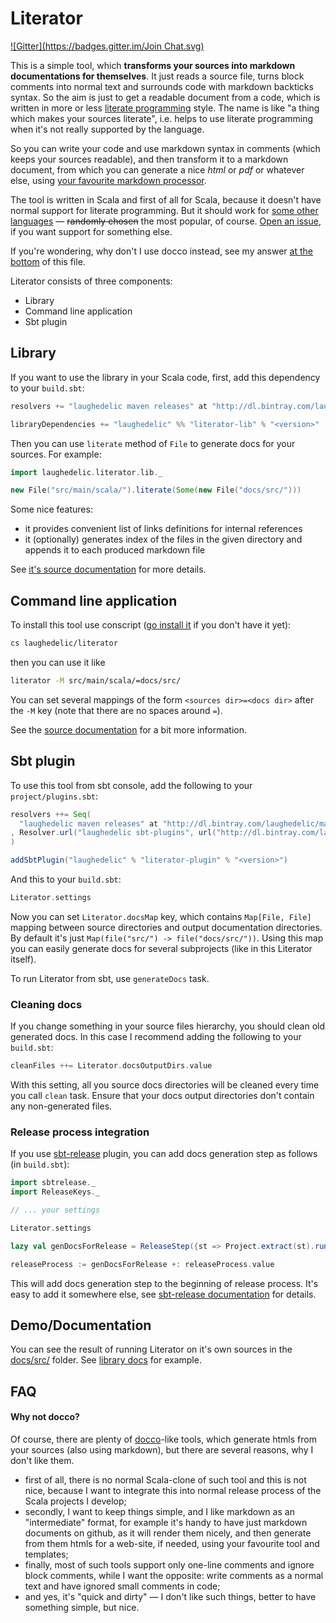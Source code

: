 Literator
=========

[![Gitter](https://badges.gitter.im/Join Chat.svg)](https://gitter.im/laughedelic/literator?utm_source=badge&utm_medium=badge&utm_campaign=pr-badge)

This is a simple tool, which **transforms your sources into markdown documentations for themselves**. It just reads a source file, turns block comments into normal text and surrounds code with markdown backticks syntax. So the aim is just to get a readable document from a code, which is written in more or less [literate programming](http://en.wikipedia.org/wiki/Literate_programming) style. The name is like "a thing which makes your sources literate", i.e. helps to use literate programming when it's not really supported by the language.

So you can write your code and use markdown syntax in comments (which keeps your sources readable), and then transform it to a markdown document, from which you can generate a nice _html_ or _pdf_ or whatever else, using [your favourite markdown processor](http://johnmacfarlane.net/pandoc/).

The tool is written in Scala and first of all for Scala, because it doesn't have normal support for literate programming. But it should work for [some other languages][lib/LanguageMap] — ~~randomly chosen~~ the most popular, of course. [Open an issue](https://github.com/laughedelic/literator/issues/new), if you want support for something else.

If you're wondering, why don't I use docco instead, see my answer [at the bottom](#why-not-docco) of this file.

Literator consists of three components:

- Library
- Command line application
- Sbt plugin


## Library

If you want to use the library in your Scala code, first, add this dependency to your `build.sbt`:

```scala
resolvers += "laughedelic maven releases" at "http://dl.bintray.com/laughedelic/maven"

libraryDependencies += "laughedelic" %% "literator-lib" % "<version>"
```

Then you can use `literate` method of `File` to generate docs for your sources. For example:

```scala
import laughedelic.literator.lib._

new File("src/main/scala/").literate(Some(new File("docs/src/")))
```

Some nice features:

- it provides convenient list of links definitions for internal references 
- it (optionally) generates index of the files in the given directory and appends it to each produced markdown file 

See [it's source documentation][lib/package] for more details.


## Command line application

To install this tool use conscript ([go install it](https://github.com/n8han/conscript#installation) if you don't have it yet):

```bash
cs laughedelic/literator
```

then you can use it like

```bash
literator -M src/main/scala/=docs/src/
```

You can set several mappings of the form `<sources dir>=<docs dir>` after the `-M` key (note that there are no spaces around `=`).

See the [source documentation][app/LiteratorApp] for a bit more information.


## Sbt plugin

To use this tool from sbt console, add the following to your `project/plugins.sbt`:

```scala
resolvers ++= Seq(
  "laughedelic maven releases" at "http://dl.bintray.com/laughedelic/maven"    
, Resolver.url("laughedelic sbt-plugins", url("http://dl.bintray.com/laughedelic/sbt-plugins"))(Resolver.ivyStylePatterns)   
)

addSbtPlugin("laughedelic" % "literator-plugin" % "<version>")
```

And this to your `build.sbt`:

```scala
Literator.settings
```

Now you can set `Literator.docsMap` key, which contains `Map[File, File]` mapping between source directories and output documentation directories. By default it's just `Map(file("src/") -> file("docs/src/"))`. Using this map you can easily generate docs for several subprojects (like in this Literator itself).

To run Literator from sbt, use `generateDocs` task.


### Cleaning docs

If you change something in your source files hierarchy, you should clean old generated docs. In this case I recommend adding the following to your `build.sbt`:

```scala
cleanFiles ++= Literator.docsOutputDirs.value
```

With this setting, all you source docs directories will be cleaned every time you call `clean` task. Ensure that your docs output directories don't contain any non-generated files.


### Release process integration

If you use [sbt-release](https://github.com/sbt/sbt-release) plugin, you can add docs generation step as follows (in `build.sbt`):

```scala
import sbtrelease._
import ReleaseKeys._

// ... your settings

Literator.settings

lazy val genDocsForRelease = ReleaseStep({st => Project.extract(st).runTask(Literator.generateDocs, st)._1 })

releaseProcess := genDocsForRelease +: releaseProcess.value
```

This will add docs generation step to the beginning of release process. It's easy to add it somewhere else, see [sbt-release documentation](https://github.com/sbt/sbt-release) for details.


## Demo/Documentation

You can see the result of running Literator on it's own sources in the [docs/src/](docs/src/) folder. See [library docs](docs/src/lib/) for example.


## FAQ

#### Why not docco?

Of course, there are plenty of [docco](http://jashkenas.github.io/docco/)-like tools, which generate htmls from your sources (also using markdown), but there are several reasons, why I don't like them.

- first of all, there is no normal Scala-clone of such tool and this is not nice, because I want to integrate this into normal release process of the Scala projects I develop;
- secondly, I want to keep things simple, and I like markdown as an "intermediate" format, for example it's handy to have just markdown documents on github, as it will render them nicely, and then generate from them htmls for a web-site, if needed, using your favourite tool and templates;
- finally, most of such tools support only one-line comments and ignore block comments, while I want the opposite: write comments as a normal text and have ignored small comments in code;
- and yes, it's "quick and dirty" — I don't like such things, better to have something simple, but nice.



[lib/FileUtils]: docs/src/lib/FileUtils.scala.md
[lib/LanguageMap]: docs/src/lib/LanguageMap.scala.md
[lib/package]: docs/src/lib/package.scala.md
[app/LiteratorApp]: docs/src/app/LiteratorApp.scala.md
[plugin/LiteratorPlugin]: docs/src/plugin/LiteratorPlugin.scala.md
